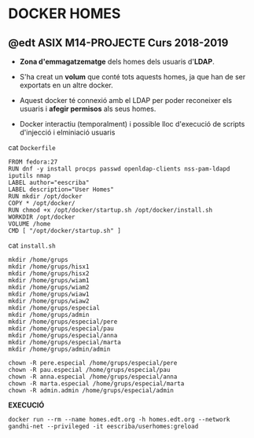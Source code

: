 # DOCKER HOMES

## @edt ASIX M14-PROJECTE Curs 2018-2019

* **Zona d'emmagatzematge** dels homes dels usuaris d'**LDAP**.

* S'ha creat un **volum** que conté tots aquests homes, ja que han de ser exportats en un altre docker.

* Aquest docker té connexió amb el LDAP per poder reconeixer els usuaris i **afegir permisos** als seus homes.

* Docker interactiu (temporalment) i possible lloc d'execució de scripts d'injecció i elminiació usuaris


cat `Dockerfile`

```
FROM fedora:27
RUN dnf -y install procps passwd openldap-clients nss-pam-ldapd iputils nmap
LABEL author="eescriba"
LABEL description="User Homes"
RUN mkdir /opt/docker
COPY * /opt/docker/
RUN chmod +x /opt/docker/startup.sh /opt/docker/install.sh
WORKDIR /opt/docker
VOLUME /home
CMD [ "/opt/docker/startup.sh" ]
```


cat `install.sh`

```
mkdir /home/grups
mkdir /home/grups/hisx1
mkdir /home/grups/hisx2
mkdir /home/grups/wiam1
mkdir /home/grups/wiam2
mkdir /home/grups/wiaw1
mkdir /home/grups/wiaw2
mkdir /home/grups/especial
mkdir /home/grups/admin
mkdir /home/grups/especial/pere
mkdir /home/grups/especial/pau
mkdir /home/grups/especial/anna
mkdir /home/grups/especial/marta
mkdir /home/grups/admin/admin

chown -R pere.especial /home/grups/especial/pere
chown -R pau.especial /home/grups/especial/pau
chown -R anna.especial /home/grups/especial/anna
chown -R marta.especial /home/grups/especial/marta
chown -R admin.admin /home/grups/especial/admin
```


**EXECUCIÓ**

```
docker run --rm --name homes.edt.org -h homes.edt.org --network gandhi-net --privileged -it eescriba/userhomes:greload

```

